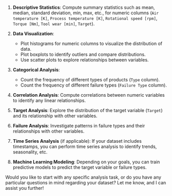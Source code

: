 
1. **Descriptive Statistics**: Compute summary statistics such as mean, median, standard deviation, min, max, etc., for numeric columns (`Air temperature [K]`, `Process temperature [K]`, `Rotational speed [rpm]`, `Torque [Nm]`, `Tool wear [min]`, `Target`).

2. **Data Visualization**:
   - Plot histograms for numeric columns to visualize the distribution of data.
   - Plot boxplots to identify outliers and compare distributions.
   - Use scatter plots to explore relationships between variables.

3. **Categorical Analysis**:
   - Count the frequency of different types of products (`Type` column).
   - Count the frequency of different failure types (`Failure Type` column).

4. **Correlation Analysis**: Compute correlations between numeric variables to identify any linear relationships.

5. **Target Analysis**: Explore the distribution of the target variable (`Target`) and its relationship with other variables.

6. **Failure Analysis**: Investigate patterns in failure types and their relationships with other variables.

7. **Time Series Analysis** (if applicable): If your dataset includes timestamps, you can perform time series analysis to identify trends, seasonality, etc.

8. **Machine Learning Modeling**: Depending on your goals, you can train predictive models to predict the target variable or failure types.

Would you like to start with any specific analysis task, or do you have any particular questions in mind regarding your dataset? Let me know, and I can assist you further!